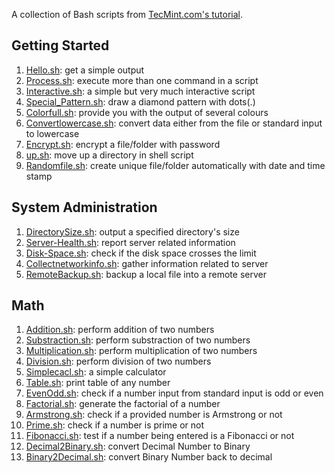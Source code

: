 A collection of Bash scripts from [TecMint.com's tutorial](http://www.tecmint.com/learning-shell-scripting-language-a-guide-from-newbies-to-system-administrator/).

## Getting Started

1. [Hello.sh](https://github.com/ruanyf/simple-bash-scripts/blob/master/Hello.sh): get a simple output
1. [Process.sh](https://github.com/ruanyf/simple-bash-scripts/blob/master/Process.sh): execute more than one command in a script
1. [Interactive.sh](https://github.com/ruanyf/simple-bash-scripts/blob/master/Interactive.sh): a simple but very much interactive script
1. [Special_Pattern.sh](https://github.com/ruanyf/simple-bash-scripts/blob/master/Special_Patternn.sh): draw a diamond pattern with dots(.)
1. [Colorfull.sh](https://github.com/ruanyf/simple-bash-scripts/blob/master/Colorfull.sh): provide you with the output of several colours
1. [Convertlowercase.sh](https://github.com/ruanyf/simple-bash-scripts/blob/master/convertlowercase.sh): convert data either from the file or standard input to lowercase
1. [Encrypt.sh](https://github.com/ruanyf/simple-bash-scripts/blob/master/Encrypt.sh): encrypt a file/folder with password
1. [up.sh](https://github.com/ruanyf/simple-bash-scripts/blob/master/up.sh): move up a directory in shell script
1. [Randomfile.sh](https://github.com/ruanyf/simple-bash-scripts/blob/master/Randomfile.sh): create unique file/folder automatically with date and time stamp

## System Administration

1. [DirectorySize.sh](directorySize.sh): output a specified directory's size
1. [Server-Health.sh](https://github.com/ruanyf/simple-bash-scripts/blob/master/Server-Health.sh): report server related information
1. [Disk-Space.sh](https://github.com/ruanyf/simple-bash-scripts/blob/master/Disk-Space.sh): check if the disk space crosses the limit
1. [Collectnetworkinfo.sh](https://github.com/ruanyf/simple-bash-scripts/blob/master/collectnetworkinfo.sh): gather information related to server
1. [RemoteBackup.sh](remoteBackup.sh): backup a local file into a remote server

## Math

1. [Addition.sh](https://github.com/ruanyf/simple-bash-scripts/blob/master/Addition.sh): perform addition of two numbers
1. [Substraction.sh](https://github.com/ruanyf/simple-bash-scripts/blob/master/Substraction.sh): perform substraction of two numbers
1. [Multiplication.sh](https://github.com/ruanyf/simple-bash-scripts/blob/master/Multiplication.sh): perform multiplication of two numbers
1. [Division.sh](https://github.com/ruanyf/simple-bash-scripts/blob/master/Division.sh): perform division of two numbers
1. [Simplecacl.sh](simplecalc.sh): a simple calculator
1. [Table.sh](https://github.com/ruanyf/simple-bash-scripts/blob/master/Table.sh): print table of any number
1. [EvenOdd.sh](https://github.com/ruanyf/simple-bash-scripts/blob/master/EvenOdd.sh): check if a number input from standard input is odd or even
1. [Factorial.sh](https://github.com/ruanyf/simple-bash-scripts/blob/master/Factorial.sh): generate the factorial of a number
1. [Armstrong.sh](https://github.com/ruanyf/simple-bash-scripts/blob/master/Armstrong.sh): check if a provided number is Armstrong or not
1. [Prime.sh](https://github.com/ruanyf/simple-bash-scripts/blob/master/Prime.sh): check if a number is prime or not
1. [Fibonacci.sh](https://github.com/ruanyf/simple-bash-scripts/blob/master/Fibonacci.sh): test if a number being entered is a Fibonacci or not
1. [Decimal2Binary.sh](https://github.com/ruanyf/simple-bash-scripts/blob/master/Decimal2Binary.sh): convert Decimal Number to Binary
1. [Binary2Decimal.sh](https://github.com/ruanyf/simple-bash-scripts/blob/master/Binary2Decimal.sh): convert Binary Number back to decimal
